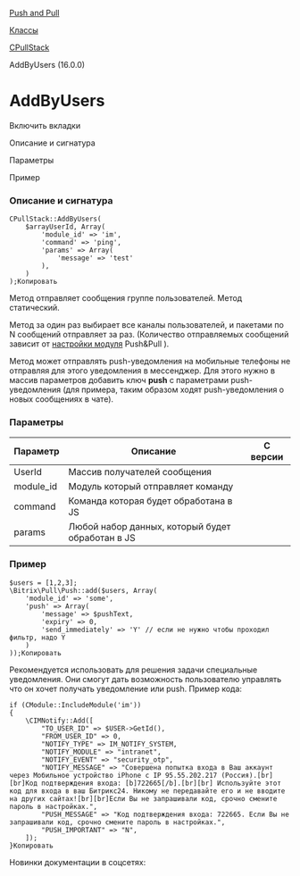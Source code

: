 [Push and Pull](/api_help/push_pull/index.php)

[Классы](/api_help/push_pull/classes/index.php)

[CPullStack](/api_help/push_pull/classes/cpullstack/index.php)

AddByUsers (16.0.0)

AddByUsers
==========

Включить вкладки

Описание и сигнатура

Параметры

Пример

### Описание и сигнатура

```
CPullStack::AddByUsers(
	$arrayUserId, Array(
		'module_id' => 'im',
		'command' => 'ping',
		'params' => Array(
			'message' => 'test'
		),
	)
);Копировать
```

Метод отправляет сообщения группе пользователей. Метод статический.

Метод за один раз выбирает все каналы пользователей, и пакетами по N сообщений отправляет за раз. (Количество отправляемых сообщений зависит от [настройки модуля](http://dev.1c-bitrix.ru/user_help/settings/pull/settings.php) Push&Pull ).

Метод может отправлять push-уведомления на мобильные телефоны не отправляя для этого уведомления в мессенджер. Для этого нужно в массив параметров добавить ключ **push** с параметрами push-уведомления (для примера, таким образом ходят push-уведомления о новых сообщениях в чате).

### Параметры

| Параметр | Описание | С версии |
| --- | --- | --- |
| UserId | Массив получателей сообщения |  |
| module\_id | Модуль который отправляет команду |  |
| command | Команда которая будет обработана в JS |  |
| params | Любой набор данных, который будет обработан в JS |  |

### Пример

```
$users = [1,2,3];
\Bitrix\Pull\Push::add($users, Array(
	'module_id' => 'some',
	'push' => Array(
		'message' => $pushText,
		'expiry' => 0,
		'send_immediately' => 'Y' // если не нужно чтобы проходил фильтр, надо Y
	)
));Копировать
```

Рекомендуется использовать для решения задачи специальные уведомления. Они смогут дать возможность пользователю управлять что он хочет получать уведомление или push. Пример кода:

```
if (CModule::IncludeModule('im'))
{
	\CIMNotify::Add([
		"TO_USER_ID" => $USER->GetId(),
		"FROM_USER_ID" => 0, 
		"NOTIFY_TYPE" => IM_NOTIFY_SYSTEM, 
		"NOTIFY_MODULE" => "intranet", 
		"NOTIFY_EVENT" => "security_otp",
		"NOTIFY_MESSAGE" => "Совершена попытка входа в Ваш аккаунт через Мобильное устройство iPhone с IP 95.55.202.217 (Россия).[br][br]Код подтверждения входа: [b]722665[/b].[br][br] Используйте этот код для входа в ваш Битрикс24. Никому не передавайте его и не вводите на других сайтах![br][br]Если Вы не запрашивали код, срочно смените пароль в настройках.",
		"PUSH_MESSAGE" => "Код подтверждения входа: 722665. Если Вы не запрашивали код, срочно смените пароль в настройках.",
		"PUSH_IMPORTANT" => "N",
	]);
}Копировать
```

Новинки документации в соцсетях: